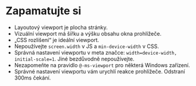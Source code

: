 # Zapamatujte si

- Layoutový viewport je plocha stránky.
- Vizuální viewport má šířku a výšku obsahu okna prohlížeče.
- „CSS rozlišení“ je ideální viewport.
- Nepoužívejte `screen.width` v JS a `min-device-width` v CSS.
- Správná nastavení viewportu v meta značce: `width=device-width, initial-scale=1`. Jiné bezdůvodně nepoužívejte.
- Nezapomeňte na pravidlo `@-ms-viewport` pro některá Windows zařízení.
- Správné nastavení viewportu vám urychlí reakce prohlížeče. Odstraní 300ms čekání.


